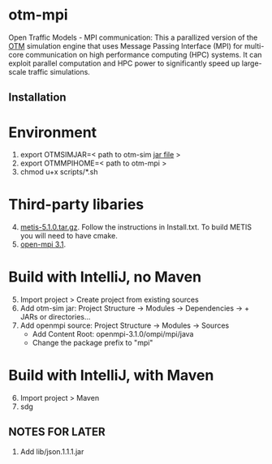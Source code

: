 # otm-mpi
Open Traffic Models - MPI communication: This a parallized version of the [OTM](https://github.com/ggomes/otm-sim) simulation engine that uses Message Passing Interface (MPI) for multi-core communication on high performance computing (HPC) systems. It can exploit parallel computation and HPC power to significantly speed up large-scale traffic simulations.

## Installation

# Environment

1. export OTMSIMJAR=< path to otm-sim [jar file](https://mymavenrepo.com/repo/XtcMAROnIu3PyiMCmbdY/otm/otm-sim/1.0-SNAPSHOT/) >
2. export OTMMPIHOME=< path to otm-mpi >
3. chmod u+x scripts/*.sh

# Third-party libaries

4. [metis-5.1.0.tar.gz](http://glaros.dtc.umn.edu/gkhome/metis/metis/download). Follow the instructions in Install.txt. To build METIS you will need to have cmake. 
5. [open-mpi 3.1](https://www.open-mpi.org/software/ompi/v3.1/).

# Build with IntelliJ, no Maven

5. Import project > Create project from existing sources
6. Add otm-sim jar: Project Structure -> Modules -> Dependencies -> + JARs or directories...
7. Add openmpi source: Project Structure -> Modules -> Sources
   * Add Content Root: openmpi-3.1.0/ompi/mpi/java
   * Change the package prefix to "mpi"

# Build with IntelliJ, with Maven

6. Import project > Maven
7. sdg

## NOTES FOR LATER
1. Add lib/json.1.1.1.jar

